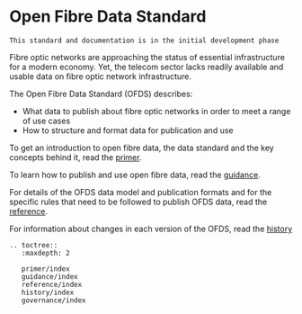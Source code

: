 # Open Fibre Data Standard

```{note}
This standard and documentation is in the initial development phase
```

Fibre optic networks are approaching the status of essential infrastructure for a modern economy. Yet, the telecom sector lacks readily available and usable data on fibre optic network infrastructure.

The Open Fibre Data Standard (OFDS) describes:

- What data to publish about fibre optic networks in order to meet a range of use cases
- How to structure and format data for publication and use

To get an introduction to open fibre data, the data standard and the key concepts behind it, read the [primer](primer/index).

To learn how to publish and use open fibre data, read the [guidance](guidance/index).

For details of the OFDS data model and publication formats and for the specific rules that need to be followed to publish OFDS data, read the [reference](reference/index).

For information about changes in each version of the OFDS, read the [history](history/index)

```{eval-rst}
.. toctree::
   :maxdepth: 2

   primer/index
   guidance/index
   reference/index
   history/index
   governance/index
```
